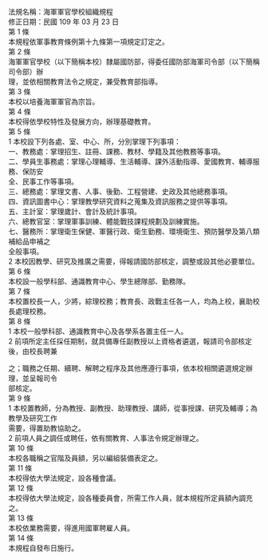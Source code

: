法規名稱：海軍軍官學校組織規程  
修正日期：民國 109 年 03 月 23 日  
第 1 條  
本規程依軍事教育條例第十九條第一項規定訂定之。  
第 2 條  
海軍軍官學校（以下簡稱本校）隸屬國防部，得委任國防部海軍司令部（以下簡稱司令部）辦  
理，並依相關教育法令之規定，兼受教育部指導。  
第 3 條  
本校以培養海軍軍官為宗旨。  
第 4 條  
本校得依學校特性及發展方向，辦理基礎教育。  
第 5 條  
1 本校設下列各處、室、中心、所，分別掌理下列事項：  
一、教務處：掌理招生、註冊、課務、教材、學籍及其他教務等事項。  
二、學員生事務處：掌理心理輔導、生活輔導、課外活動指導、愛國教育、輔導服務、保防安  
全、民事工作等事項。  
三、總務處：掌理文書、人事、後勤、工程營建、史政及其他總務事項。  
四、資訊圖書中心：掌理教學研究資料之蒐集及資訊服務之提供等事項。  
五、主計室：掌理歲計、會計及統計事項。  
六、總教官室：掌理軍事訓練、體能戰技課程規劃及訓練實施。  
七、醫務所：掌理衛生保健、軍醫行政、衛生勤務、環境衛生、預防醫學及第八類補給品申補之  
全般事項。  
2 本校因教學、研究及推廣之需要，得報請國防部核定，調整或設其他必要單位。  
第 6 條  
本校設一般學科部、通識教育中心、學生總隊部、勤務隊。  
第 7 條  
本校置校長一人，少將，綜理校務；教育長、政戰主任各一人，均為上校，襄助校長處理校務。  
第 8 條  
1 本校一般學科部、通識教育中心及各學系各置主任一人。  
2 前項所定主任採任期制，就具備專任副教授以上資格者遴選，報請司令部核定後，由校長聘兼  


之；職務之任期、續聘、解聘之程序及其他應遵行事項，依本校相關遴選規定辦理，並呈報司令  
部核定。  
第 9 條  
1 本校置教師，分為教授、副教授、助理教授、講師，從事授課、研究及輔導；為教學及研究工作  
需要，得置助教協助之。  
2 前項人員之調任或聘任，依有關教育、人事法令規定辦理之。  
第 10 條  
本校各職稱之官階及員額，另以編組裝備表定之。  
第 11 條  
本校得依大學法規定，設各種會議。  
第 12 條  
本校得依大學法規定，設各種委員會，所需工作人員，就本規程所定員額內調充之。  
第 13 條  
本校依業務需要，得進用國軍聘雇人員。  
第 14 條  
本規程自發布日施行。  


